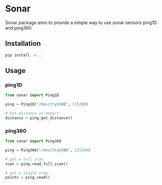 # Sonar

Sonar package aims to provide a simple way to use sonar sensors ping1D and ping360.

## Installation

```bash
pip install -e .
```

## Usage

### ping1D

```python
from sonar import Ping1D

ping = Ping1D("/dev/ttyUSB0", 115200)

# Get distance in meters
distance = ping.get_distance()
```

### ping360

```python
from sonar import Ping360

ping = Ping360("/dev/ttyUSB0", 115200)

# get a full scan
scan = ping.read_full_scan()

# get a single step
points = ping.read()
```
